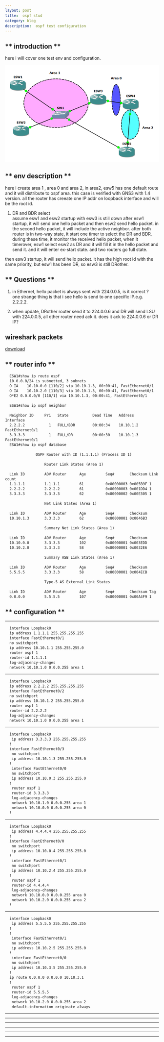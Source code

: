 ```yaml
---
layout: post
title:  ospf stud
category: blog
description:  ospf test configuration
---
```


## ** introduction **
here i will cover one test env and configuration.

<img src="/images/other/ospf.png" alt="sdn" width="1000"></a>

## ** env description **

here i create area 1 , area 0 and area 2, in area2, esw5 has one default route and it will distribute to ospf area.
this case is verified with GNS3 with 1.4 version.
all the router has creeate one IP addr on loopback interface and will be the root id.

1) DR and BDR select   
assume esw1 and esw2 startup with esw3 is still down
after esw1 startup, it will send one hello packet and then esw2 send hello packet. in the second hello packet, it will include the active neighbor. after both router is in two-way state, it start one timer to select the DR and BDR. during these time, it monitor the received hello packet, when it timerover, esw1 select esw2 as DR and it will fill it in the hello packet and send it.
and it will enter ex-start state. and two routers go full state.

then esw3 startup, it will send hello packet. it has the high root id
with the same priority, but esw1 has been DR, so esw3 is still DRother.

## ** Questions **
1) in Ethernet, hello packet is always sent with 224.0.0.5, is it correct ?   
   one strange thing is that i see hello is send to one specific IP.e.g. 2.2.2.2.


2) when update, DRother router send it to 224.0.0.6 and DR will send LSU with 224.0.0.5, all other router need ack it. does it ack to 224.0.0.6 or DR IP?

## wireshark packets

<a href="/data/ospf-startup.pcapng">download</a>

## ** router info **

      ESW1#show ip route ospf
      10.0.0.0/24 is subnetted, 3 subnets
      O IA    10.10.0.0 [110/2] via 10.10.1.3, 00:00:41, FastEthernet0/1
      O IA    10.10.2.0 [110/3] via 10.10.1.3, 00:00:41, FastEthernet0/1
      O*E2 0.0.0.0/0 [110/1] via 10.10.1.3, 00:00:41, FastEthernet0/1

      ESW1#show ip ospf neighbor

      Neighbor ID     Pri   State           Dead Time   Address         Interface
      2.2.2.2           1   FULL/BDR        00:00:34    10.10.1.2       FastEthernet0/1
      3.3.3.3           1   FULL/DR         00:00:30    10.10.1.3       FastEthernet0/1
      ESW1#show ip ospf database

                  OSPF Router with ID (1.1.1.1) (Process ID 1)

                      Router Link States (Area 1)

      Link ID         ADV Router      Age         Seq#       Checksum Link count
      1.1.1.1         1.1.1.1         61          0x80000003 0x005B9F 1
      2.2.2.2         2.2.2.2         61          0x80000003 0x001DD4 1
      3.3.3.3         3.3.3.3         62          0x80000002 0x00E305 1

                      Net Link States (Area 1)

      Link ID         ADV Router      Age         Seq#       Checksum
      10.10.1.3       3.3.3.3         62          0x80000001 0x0046B3

                      Summary Net Link States (Area 1)

      Link ID         ADV Router      Age         Seq#       Checksum
      10.10.0.0       3.3.3.3         102         0x80000001 0x003EDD
      10.10.2.0       3.3.3.3         58          0x80000001 0x0032E6

                      Summary ASB Link States (Area 1)

      Link ID         ADV Router      Age         Seq#       Checksum
      5.5.5.5         3.3.3.3         58          0x80000001 0x004ECB

                      Type-5 AS External Link States

      Link ID         ADV Router      Age         Seq#       Checksum Tag
      0.0.0.0         5.5.5.5         107         0x80000001 0x00A4F9 1

## ** configuration **

---
      interface Loopback0
      ip address 1.1.1.1 255.255.255.255
      interface FastEthernet0/1
      no switchport
      ip address 10.10.1.1 255.255.255.0
      router ospf 1
      router-id 1.1.1.1
      log-adjacency-changes
      network 10.10.1.0 0.0.0.255 area 1

---
      interface Loopback0
      ip address 2.2.2.2 255.255.255.255
      interface FastEthernet0/2
      no switchport
      ip address 10.10.1.2 255.255.255.0
      router ospf 1
      router-id 2.2.2.2
      log-adjacency-changes
      network 10.10.1.0 0.0.0.255 area 1

---

      interface Loopback0
       ip address 3.3.3.3 255.255.255.255
      !
      interface FastEthernet0/3
       no switchport
       ip address 10.10.1.3 255.255.255.0
      !
       interface FastEthernet0/0
       no switchport
       ip address 10.10.0.3 255.255.255.0
      !
       router ospf 1
       router-id 3.3.3.3
       log-adjacency-changes
       network 10.10.1.0 0.0.0.255 area 1
       network 10.10.0.0 0.0.0.255 area 0
      !

---

      interface Loopback0
       ip address 4.4.4.4 255.255.255.255
      !
      interface FastEthernet0/0
       no switchport
       ip address 10.10.0.4 255.255.255.0
      !
       interface FastEthernet0/1
       no switchport
       ip address 10.10.2.4 255.255.255.0
      !
       router ospf 1
       router-id 4.4.4.4
       log-adjacency-changes
       network 10.10.0.0 0.0.0.255 area 0
       network 10.10.2.0 0.0.0.255 area 2
      !

---

      interface Loopback0
       ip address 5.5.5.5 255.255.255.255
      !
      !
       interface FastEthernet0/1
       no switchport
       ip address 10.10.2.5 255.255.255.0
      !
       interface FastEthernet0/0
       no switchport
       ip address 10.10.3.5 255.255.255.0
      !
      ip route 0.0.0.0 0.0.0.0 10.10.3.1
      !
       router ospf 1
       router-id 5.5.5.5
       log-adjacency-changes
       network 10.10.2.0 0.0.0.255 area 2
       default-information originate always
---


---


---


---


---


---
